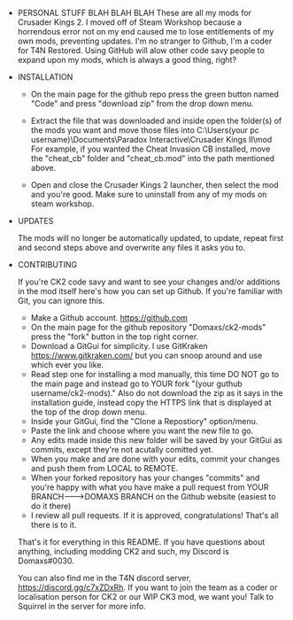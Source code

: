 
-	PERSONAL STUFF BLAH BLAH BLAH
	These are all my mods for Crusader Kings 2. I moved off of Steam Workshop because a horrendous error not on my end caused me to lose entitlements of my own mods, preventing updates. I'm no stranger to Github, I'm a coder for T4N Restored. Using GitHub will alow other code savy people to expand upon my mods, which is always a good thing, right?
	
	
-	INSTALLATION

	- On the main page for the github repo press the green button named "Code" and press "download zip" from the drop down menu.
	
	- Extract the file that was downloaded and inside open the folder(s) of the mods you want and move those files into C:\Users\(your pc username)\Documents\Paradox Interactive\Crusader Kings II\mod
		For example, if you wanted the Cheat Invasion CB installed, move the "cheat_cb" folder and "cheat_cb.mod" into the path mentioned above.
		
	
	- Open and close the Crusader Kings 2 launcher, then select the mod and you're good. Make sure to uninstall from any of my mods on steam workshop.
	
- UPDATES

	The mods will no longer be automatically updated, to update, repeat first and second steps above and overwrite any files it asks you to.
	
- CONTRIBUTING

	If you're CK2 code savy and want to see your changes and/or additions in the mod itself here's how you can set up Github. If you're familiar with Git, you can ignore this.
	
	- Make a Github account. https://github.com
	- On the main page for the github repository "Domaxs/ck2-mods" press the "fork" button in the top right corner.
	- Download a GitGui for simplicity. I use GitKraken https://www.gitkraken.com/ but you can snoop around and use which ever you like.
	- Read step one for installing a mod manually, this time DO NOT go to the main page and instead go to YOUR fork "(your guthub username/ck2-mods)." Also do not download the zip as it says in the installation guide, instead copy the HTTPS link that is displayed at the top of the drop down menu.
	- Inside your GitGui, find the "Clone a Repostiory" option/menu.
	- Paste the link and choose where you want the new file to go.
	- Any edits made inside this new folder will be saved by your GitGui as commits, except they're not acutally comitted yet.
	- When you make and are done with your edits, commit your changes and push them from LOCAL to REMOTE.
	- When your forked repository has your changes "commits" and you're happy with what you have make a pull request from YOUR BRANCH--->DOMAXS BRANCH on the Github website (easiest to do it there)
	- I review all pull requests. If it is approved, congratulations! That's all there is to it.
	
	That's it for everything in this README. If you have questions about anything, including modding CK2 and such, my Discord is Domaxs#0030.
	
	You can also find me in the T4N discord server, https://discord.gg/c7xZDxRh. If you want to join the team as a coder or localisation person for CK2 or our WIP CK3 mod, we want you! Talk to Squirrel in the server for more info.

	
